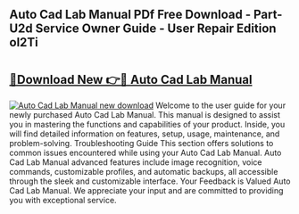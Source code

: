 ## Auto Cad Lab Manual PDf Free Download - Part-U2d Service Owner Guide - User Repair Edition ol2Ti

# <h2><a href="http://bc47871.oget.top/?id=Auto+Cad+Lab+Manual">🔗Download New 👉🔴 Auto Cad Lab Manual</a></h2>

[![Auto Cad Lab Manual new download](https://i.imgur.com/5g1atiW.png)](http://bc47871.oget.top/?id=Auto+Cad+Lab+Manual)
Welcome to the user guide for your newly purchased Auto Cad Lab Manual. This manual is designed to assist you in mastering the functions and capabilities of your product. Inside, you will find detailed information on features, setup, usage, maintenance, and problem-solving. Troubleshooting Guide This section offers solutions to common issues encountered while using your Auto Cad Lab Manual. Auto Cad Lab Manual advanced features include image recognition, voice commands, customizable profiles, and automatic backups, all accessible through the sleek and customizable interface. Your Feedback is Valued Auto Cad Lab Manual. We appreciate your input and are committed to providing you with exceptional service.
